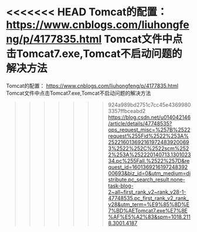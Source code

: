 <<<<<<< HEAD
Tomcat的配置：
https://www.cnblogs.com/liuhongfeng/p/4177835.html
Tomcat文件中点击Tomcat7.exe,Tomcat不启动问题的解决方法
=======
Tomcat的配置：
https://www.cnblogs.com/liuhongfeng/p/4177835.html
Tomcat文件中点击Tomcat7.exe,Tomcat不启动问题的解决方法
>>>>>>> 924a989bd2751c7cc45e43699803357ffbceabd2
https://blog.csdn.net/u014042146/article/details/47748535?ops_request_misc=%257B%2522request%255Fid%2522%253A%2522160136921619724839200693%2522%252C%2522scm%2522%253A%252220140713.130102334.pc%255Fall.%2522%257D&request_id=160136921619724839200693&biz_id=0&utm_medium=distribute.pc_search_result.none-task-blog-2~all~first_rank_v2~rank_v28-1-47748535.pc_first_rank_v2_rank_v28&utm_term=%E9%85%8D%E7%BD%AETomcat7.exe%E7%8E%AF%E5%A2%83&spm=1018.2118.3001.4187